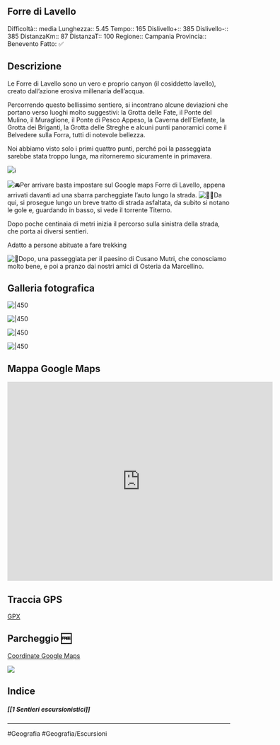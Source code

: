 ##  Forre di Lavello 
Difficoltà:: media
Lunghezza::  5.45
Tempo:: 165
Dislivello+:: 385
Dislivello-:: 385
DistanzaKm:: 87
DistanzaT:: 100
Regione:: Campania
Provincia:: Benevento
Fatto: ✅ 

## Descrizione

Le Forre di Lavello sono un vero e proprio canyon (il cosiddetto lavello), creato dall’azione erosiva millenaria dell’acqua.

Percorrendo questo bellissimo sentiero, si incontrano alcune deviazioni che portano verso luoghi molto suggestivi: la Grotta delle Fate, il Ponte del Mulino, il Muraglione, il Ponte di Pesco Appeso, la Caverna dell’Elefante, la Grotta dei Briganti, la Grotta delle Streghe e alcuni punti panoramici come il Belvedere sulla Forra, tutti di notevole bellezza.

Noi abbiamo visto solo i primi quattro punti, perché poi la passeggiata sarebbe stata troppo lunga, ma ritorneremo sicuramente in primavera.

![ℹ️](https://static.xx.fbcdn.net/images/emoji.php/v9/tf/2/16/2139.png)

![🚘](https://static.xx.fbcdn.net/images/emoji.php/v9/tc/2/16/1f698.png)Per arrivare basta impostare sul Google maps Forre di Lavello, appena arrivati davanti ad una sbarra parcheggiate l’auto lungo la strada.
![🚶🏻](https://static.xx.fbcdn.net/images/emoji.php/v9/t3c/2/16/1f6b6_1f3fb.png)Da qui, si prosegue lungo un breve tratto di strada asfaltata, da subito si notano le gole e, guardando in basso, si vede il torrente Titerno.

Dopo poche centinaia di metri inizia il percorso sulla sinistra della strada, che porta ai diversi sentieri.

Adatto a persone abituate a fare trekking

![🍝](https://static.xx.fbcdn.net/images/emoji.php/v9/tf9/2/16/1f35d.png)Dopo, una passeggiata per il paesino di Cusano Mutri, che conosciamo molto bene, e poi a pranzo dai nostri amici di Osteria da Marcellino.

## Galleria fotografica
![|450](https://i.imgur.com/EjbmuVy.jpg)

![|450](https://i.imgur.com/xSvNcak.jpg)

![|450](https://i.imgur.com/sucOxi1.jpg)

![|450](https://i.imgur.com/XdSWoLP.jpg)

## Mappa Google Maps
<iframe src="https://www.google.com/maps/embed?pb=!1m14!1m8!1m3!1d11989.583818893221!2d14.5384469!3d41.3002491!3m2!1i1024!2i768!4f13.1!3m3!1m2!1s0x0%3A0x4ad18f79ab51b50e!2sForre%20di%20Lavello!5e0!3m2!1sit!2sit!4v1676375474895!5m2!1sit!2sit" width="600" height="450" style="border:0;" allowfullscreen="" loading="lazy" referrerpolicy="no-referrer-when-downgrade"></iframe>

## Traccia GPS
[GPX](https://drive.google.com/file/d/1ciqLKi8U45TRbVqpawXd5q0C1nSJwtCj/view?usp=share_link)

## Parcheggio 🆓
[Coordinate Google Maps](https://goo.gl/maps/6dcMmmddwwS3WXGb9)

![](https://i.imgur.com/uTYd3eZ.png)

## Indice
##### [[1 Sentieri escursionistici]]
---

#Geografia 
#Geografia/Escursioni 
